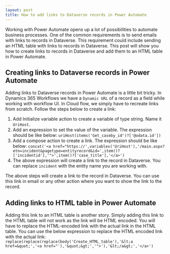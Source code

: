 ```yaml
---
layout: post
title: How to add links to Dataverse records in Power Automate
---
```

Working with Power Automate opens up a lot of possibilities to automate business processes. One of the common requirements is to send emails with links to records in Dataverse. This requirement could include sending an HTML table with links to records in Dataverse. This post will show you how to create links to records in Dataverse and add them to an HTML table in Power Automate.

## Creating links to Dataverse records in Power Automate
Adding links to Dataverse records in Power Automate is a little bit tricky. In Dynamics 365 Workflows we have a `Dynamic URL` of a record as a field while working with workflow UI. In Cloud flow, we simply have to recreate links from scratch. Follow the steps below to create a link:
1. Add Initialize variable action to create a variable of type string. Name it `UriHost`.
2. Add an expression to set the value of the variable. The expression should be like below:
    `uriHost(items('Get_caseby_id')?['@odata.id'])`
3. Add a compose action to create a link. The expression should be like below:
    `concat('<a href="https://',variables('UriHost'),'/main.aspx?etn=incident&pagetype=entityrecord&id=',item()?['incidentid'],'">',item()?['case_title'],'</a>')`
4. The above expression will create a link to the record in Dataverse. You can replace `incident` with the entity name you are working with.

The above steps will create a link to the record in Dataverse. You can use this link in email or any other action where you want to show the link to the record.

## Adding links to HTML table in Power Automate
Adding this link to an HTML table is another story. Simply adding this link to the HTML table will not work as the link will be HTML encoded. You will have to replace the HTML-encoded link with the actual link in the HTML table. You can use the below expression to replace the HTML encoded link with the actual link: 
`replace(replace(replace(body('Create_HTML_table'),'&lt;a href=&quot;','<a href="'),'&quot;&gt;','">'),'&lt;/a&gt;','</a>')`
